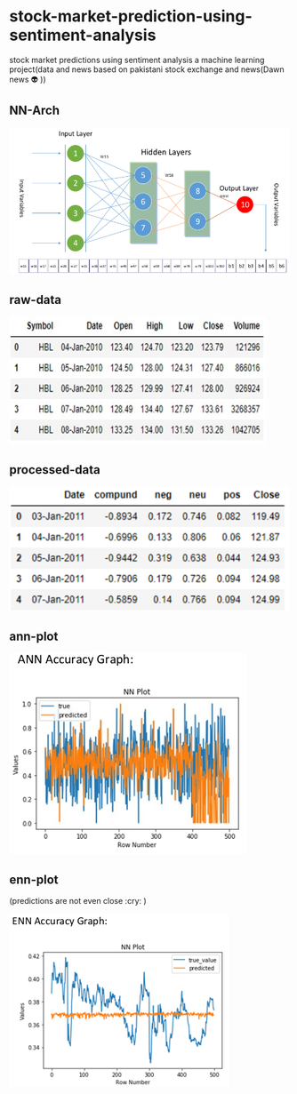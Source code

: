 # stock-market-prediction-using-sentiment-analysis
stock market predictions using sentiment analysis a machine learning project(data and news based on pakistani stock exchange and news(Dawn news :alien: ))

<h2> NN-Arch </h2>

![nn-arch](images/nn-arch.png)

<h2> raw-data </h2>

![raw-data](images/raw-data.png)

<h2> processed-data </h2>

![processed-data](images/processed-data.png)

<h2> ann-plot </h2>

![ann-plot](images/ann-plot.png)

<h2> enn-plot </h2>(predictions are not even close :cry: )

![enn-plot](images/enn-plot.png)
